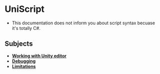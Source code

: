 UniScript
====

* This documentation does not inform you about script syntax becuase it's totally C#.

Subjects
----
* __[Working with Unity editor](working_with_editor_refs.md)__
* __[Debugging](debugging.md)__
* __[Limitations](limitation.md)__
